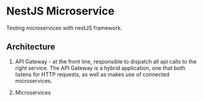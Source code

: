 # NestJS Microservice

Testing microservices with nestJS framework.

## Architecture

1. API Gateway - at the front line, responsible to dispatch all api calls to the right service. The API Gateway is a hybrid application, one that both listens for HTTP requests, as well as makes use of connected microservices.

2. Microservices
